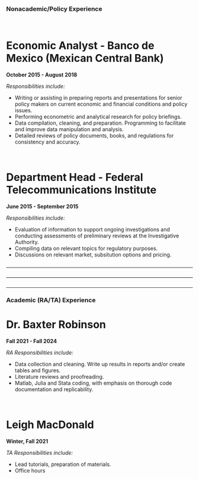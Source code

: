 ### Nonacademic/Policy Experience
<br> <!-- This ensures a visual break before the next section -->
# **Economic Analyst - Banco de Mexico (Mexican Central Bank)**
**October 2015 - August 2018**

*Responsibilities include:*
- Writing or assisting in preparing reports and presentations for senior policy makers on current economic and financial conditions and policy issues.
- Performing econometric and analytical research for policy briefings.
- Data compilation, cleaning, and preparation. Programming to facilitate and improve data manipulation and analysis.
- Detailed reviews of policy documents, books, and regulations for consistency and accuracy.

<br> <!-- This ensures a visual break before the next section -->


# **Department Head - Federal Telecommunications Institute**
**June 2015 - September 2015**

*Responsibilities include:*
- Evaluation of information to support ongoing investigations and conducting assessments of preliminary reviews at the Investigative Authority.
- Compiling data on relevant topics for regulatory purposes.
- Discussions on relevant market, subsitution options and pricing.
<hr style="margin-top: 25px; margin-bottom: 20px; border: none; border-top: 1px solid white;">

<hr style="margin-top: 25px; margin-bottom: 20px; border: none; border-top: 1px solid lightgray;">

<hr style="margin-top: 25px; margin-bottom: 20px; border: none; border-top: 1px solid white;">



###  **Academic (RA/TA) Experience**

# **Dr. Baxter Robinson**
**Fall 2021 - Fall 2024**

*RA Responsibilities include:*
- Data collection and cleaning. Write up results in reports and/or create tables and figures.  
- Literature reviews and proofreading. 
- Matlab, Julia and Stata coding, with emphasis on thorough code documentation and replicability. 

<br> <!-- This ensures a visual break before the next section -->

# **Leigh MacDonald**
**Winter, Fall 2021**

*TA Responsibilities include:*
- Lead tutorials, preparation of materials.
- Office hours